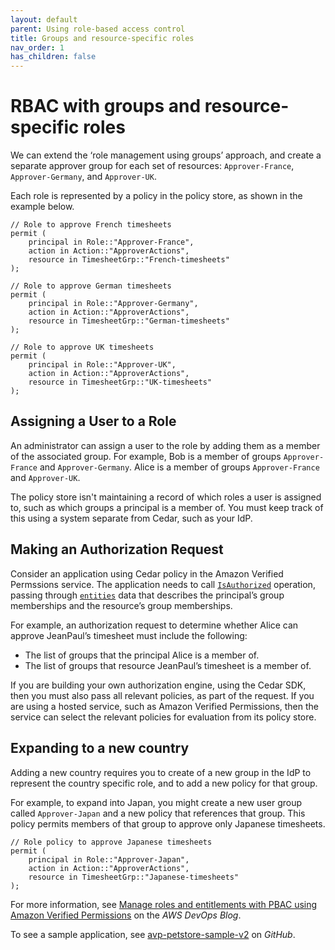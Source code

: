 ```yaml
---
layout: default
parent: Using role-based access control
title: Groups and resource-specific roles
nav_order: 1
has_children: false
---
```


# RBAC with groups and resource-specific roles

We can extend the ‘role management using groups’ approach, and create a separate approver group for each set of resources: `Approver-France`, `Approver-Germany`, and `Approver-UK`.

Each role is represented by a policy in the policy store, as  shown in the example below.

```cedar
// Role to approve French timesheets
permit (
    principal in Role::"Approver-France",
    action in Action::"ApproverActions",
    resource in TimesheetGrp::"French-timesheets"
);
```

```cedar
// Role to approve German timesheets
permit (
    principal in Role::"Approver-Germany",
    action in Action::"ApproverActions",
    resource in TimesheetGrp::"German-timesheets"
);
```

```cedar
// Role to approve UK timesheets
permit (
    principal in Role::"Approver-UK",
    action in Action::"ApproverActions",
    resource in TimesheetGrp::"UK-timesheets"
);
```

## Assigning a User to a Role

An administrator can assign a user to the role by adding them as a member of the associated group. For example, Bob is a member of groups `Approver-France` and `Approver-Germany`. Alice is a member of groups `Approver-France` and `Approver-UK`.

The policy store isn't maintaining a record of which roles a user is assigned to, such as which groups a principal is a member of. You must keep track of this using a system separate from Cedar, such as your IdP.

## Making an Authorization Request

Consider an application using Cedar policy in the Amazon Verified Permssions service. The application needs to call [`IsAuthorized`](https://docs.aws.amazon.com/verifiedpermissions/latest/apireference/API_IsAuthorized.html) operation, passing through [`entities`](https://docs.aws.amazon.com/verifiedpermissions/latest/apireference/API_IsAuthorized.html#verifiedpermissions-IsAuthorized-request-entities) data that describes the principal’s group memberships and the resource’s group memberships.

For example, an authorization request to determine whether Alice can approve JeanPaul’s timesheet must include the following:

* The list of groups that the principal Alice is a member of.
* The list of groups that resource JeanPaul’s timesheet is a member of.

If you are building your own authorization engine, using the Cedar SDK, then you must also pass all relevant policies, as part of the request. If you are using a hosted service, such as Amazon Verified Permissions, then the service can select the relevant policies for evaluation from its policy store.

## Expanding to a new country

Adding a new country requires you to create of a new group in the IdP to represent the country specific role, and to add a new policy for that group.

For example, to expand into Japan, you might create a new user group called `Approver-Japan` and a new policy that references that group. This policy permits members of that group to approve only Japanese timesheets.

```cedar
// Role policy to approve Japanese timesheets
permit (
    principal in Role::"Approver-Japan",
    action in Action::"ApproverActions",
    resource in TimesheetGrp::"Japanese-timesheets"
);
```
For more information, see [Manage roles and entitlements with PBAC using Amazon Verified Permissions](https://aws.amazon.com/blogs/devops/manage-roles-and-entitlements-with-pbac-using-amazon-verified-permissions/) on the _AWS DevOps Blog_. 

To see a sample application, see [avp-petstore-sample-v2](https://github.com/aws-samples/avp-petstore-sample-v2) on _GitHub_.
